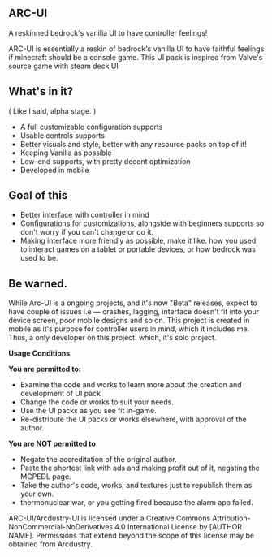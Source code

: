 ## ARC-UI
A reskinned bedrock's vanilla UI to have controller feelings!

ARC-UI is essentially a reskin of bedrock's vanilla UI to have faithful feelings if minecraft should be a console game. This UI pack is inspired from Valve's source game with steam deck UI

## What's in it?
( Like I said, alpha stage. )
* A full customizable configuration supports
* Usable controls supports
* Better visuals and style, better with any resource packs on top of it!
* Keeping Vanilla as possible
* Low-end supports, with pretty decent optimization
* Developed in mobile

## Goal of this
* Better interface with controller in mind
* Configurations for customizations, alongside with beginners supports so don't worry if you can't change or do it.
* Making interface more friendly as possible, make it like. how you used to interact games on a tablet or portable devices, or how bedrock was used to be.

## Be warned.
While Arc-UI is a ongoing projects, and it's now "Beta" releases, expect to have couple of issues i.e — crashes, lagging, interface doesn't fit into your device screen, poor mobile designs and so on.
This project is created in mobile as it's purpose for controller users in mind, which it includes me. Thus, a only developer on this project. which, it's solo project.

**__Usage Conditions__**

**You are permitted to:**

- Examine the code and works to learn more about the creation and development of UI pack
- Change the code or works to suit your needs.
- Use the UI packs as you see fit in-game.
- Re-distribute the UI packs or works elsewhere, with approval of the author.

**You are NOT permitted to:**

- Negate the accreditation of the original author.
- Paste the shortest link with ads and making profit out of it, negating the MCPEDL page.
- Take the author's code, works, and textures just to republish them as your own.
- thermonuclear war, or you getting fired because the alarm app failed.

ARC-UI/Arcdustry-UI is licensed under a Creative Commons Attribution-NonCommercial-NoDerivatives 4.0 International License by [AUTHOR NAME].
Permissions that extend beyond the scope of this license may be obtained from Arcdustry.